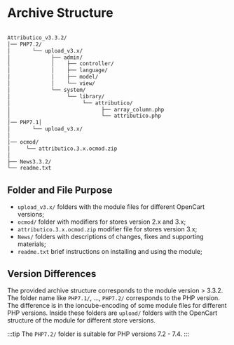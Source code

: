 ﻿---
sidebar_position: 1
---

# Archive Structure

```bash

Attributico_v3.3.2/
│── PHP7.2/
│       └── upload_v3.x/
│             ├── admin/
│             │    ├── controller/
│             │    ├── language/
│             │    ├── model/
│             │    └── view/
│             └── system/
│                  └── library/
│                       └── attributico/
│                             ├── array_column.php
│                             └── attributico.php
│── PHP7.1│       
│       └── upload_v3.x/
│
│── ocmod/
│     └── attributico.3.x.ocmod.zip
│
├── News3.3.2/
└── readme.txt

```

## Folder and File Purpose

- `upload_v3.x/` folders with the module files for different OpenCart versions;
- `ocmod/` folder with modifiers for stores version 2.x and 3.x;
- `attributico.3.x.ocmod.zip` modifier file for stores version 3.x;
- `News/` folders with descriptions of changes, fixes and supporting materials;
- `readme.txt` brief instructions on installing and using the module;

## Version Differences

The provided archive structure corresponds to the module version > 3.3.2. The folder name like `PHP7.1/`, ..., `PHP7.2/` corresponds to the PHP version. The difference is in the ioncube-encoding of some module files for different PHP versions. Inside these folders are `upload/` folders with the OpenCart structure of the module for different store versions.

:::tip
The `PHP7.2/` folder is suitable for PHP versions 7.2 - 7.4.
:::
